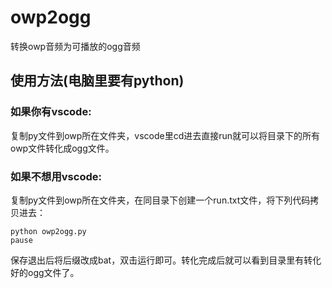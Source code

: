 # owp2ogg
转换owp音频为可播放的ogg音频
## 使用方法(电脑里要有python)
### 如果你有vscode:  
复制py文件到owp所在文件夹，vscode里cd进去直接run就可以将目录下的所有owp文件转化成ogg文件。
### 如果不想用vscode:  
复制py文件到owp所在文件夹，在同目录下创建一个run.txt文件，将下列代码拷贝进去：  
    
    python owp2ogg.py
    pause  
保存退出后将后缀改成bat，双击运行即可。转化完成后就可以看到目录里有转化好的ogg文件了。
